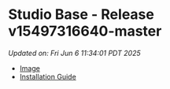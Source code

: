 # Studio Base - Release v15497316640-master
_Updated on: Fri Jun 6 11:34:01 PDT 2025_

- [Image](https://github.com/vertigis/studio-base-internal/pkgs/container/studio%2fbase%2finternal/432819749?tag=v15497316640-master)
- [Installation
  Guide](https://github.com/vertigis/studio-base-internal/tree/v15497316640-master)
